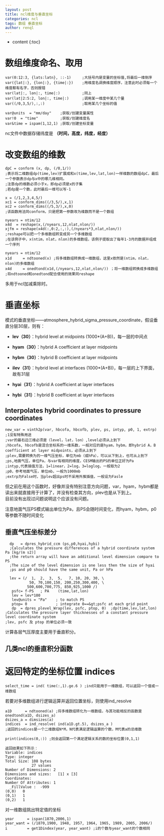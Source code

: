 ```yaml
---
layout: post
title: ncl维度与垂直坐标
categories: ncl
tags: 数组 垂直坐标
author: renql
---
```


* content
{:toc}

# 数组维度命名、取用
```
var(0:12:3, {lats:latn}, ::-1)     ;大括号内是变量的坐标值,将最后一维倒序    
var({lat|:}, {lon|:}, {time|:})    ;用维度名调换维度顺序，注意此时必须每一个维度都有名字，否则报错  
var(lat|:, lon|:, time|:)          ;同上  
var(lat|2:5:2, lon|:, time|:)      ;调用某一维度中某几个量
var((/0,3,5/),:,:)                 ;取用某几个坐标的值   

var@units  = "mm/day"    ;获取/创建变量属性   
var!0  = "time"          ;获取/创建维度名   
var&time = ispam(1,12,1) ;获取/创建坐标变量
```
nc文件中数据存储纬度是 **（时间，高度，纬度，经度）**   




# 改变数组的维数
```
dpC = conform (x, dp, (/0,1/))
;表示将二维数组dp(time,lev)扩展成和x(time,lev,lat,lon)一样维数的数组dpC，最后一个参数表示dp与x中的哪几维相同。
;注意dp的维数必须小于x，即dp必须是x的子集
;若dp是一个数，此时最后一维可以写-1

x = (/1,2,3,4,5/)
xc1 = conform_dims((/3,5/),x,1)
xc2 = conform_dims((/5,3/),x,0)
;该函数用法同conform，只是把第一参数改为维数而不是一个数组

nyears = ntim/12
x4d  = reshape(x,(/nyears,12,nlat,nlon/))
xjfm = reshape(x4d(:,0:2,:,:),(/nyears*3,nlat,nlon/))
;reshape可以把一个多维数组转变成另一个多维数组
;在该例子中，x(ntim，nlat，nlon)的多维数组，该例子提取出了每年1-3月的数据并组成一个序列

nyears = ntim/12
x1d     = ndtooned(x) ;将多维数组转换成一维数组，这里x依然是(ntim，nlat，nlon)的多维数组
x4d     = onedtond(x1d,(/nyears,12,nlat,nlon/)) ；将一维数组转换成多维数组
;将ndtooned和onedtond配合使用的效果同reshape
```
多用于ncl加减乘除时。

# 垂直坐标
模式的垂直坐标——atmosphere_hybrid_sigma_pressure_coordinate，假设垂直分层30层，则有：

- **lev（30）**：hybrid level at midpoints (1000*(A+B))，每一层的中间点
- **hyam（30）**：hybrid A coefficient at layer midpoints
- **hybm（30）**：hybrid B coefficient at layer midpoints

- **ilev（31）**：hybrid level at interfaces (1000*(A+B))，每一层的上下界面，故有31层
- **hyai（31）**：hybrid A coefficient at layer interfaces
- **hybi（31）**：hybrid B coefficient at layer interfaces

## Interpolates hybrid coordinates to pressure coordinates
```
new_var = vinth2p(var, hbcofa, hbcofb, plev, ps, intyp, p0, 1, extrp) ;1没有特殊用途
;var的最右边三维必须是（level，lat，lon）,level必须从上到下
;hbcofa, hbcofb是混合坐标系的一维系数，一般对应的是hyam，hybm，即hybrid A，B coefficient at layer midpoints，必须从上到下
;plev,需要转换为的一维气压坐标，单位为mb（或hPa），可以从下到上，也可从上到下
;ps,地面气压，单位Pa，与var有相同的维度，CESM输出的PS的单位正好为Pa
;intyp,代表插值方法，1=linear，2=log，3=loglog，一般取为2
;p0，参考地面气压，单位mb，一般为1000mb
;extrp为False时，当plev超出ps时不采用外推插值，一般设为Fasle
```
但之前在用这个函数时，好像并没有特别注意方向问题，var，hyam，hybm都是读出来就直接用于计算了，并没有检查其方向，plev也是从下到上。  
目前没有出现过问题说明这个应该没有问题。  

注意地面气压PS模式输出单位为Pa，且PS会随时间变化，而hyam，hybm，p0等参数不随时间变化

## 垂直气压坐标差分
```
  dp   = dpres_hybrid_ccm (ps,p0,hyai,hybi)  
  ;Calculates the pressure differences of a hybrid coordinate system Pa [kg/(m s2)]   
  ;the return array will have an additional level dimension compare to PS  
  ;The size of the level dimension is one less then the size of hyai
  ;ps and p0 should have the same unit, Pa or hPa
  
  lev = (/  1,  2,  3,  5,   7, 10, 20, 30, \
           50, 70,100,150, 200,250,300,400, \
          500,600,700,775, 850,925,1000 /)
   psfc= f-PS   ; PA    (time,lat,lon)
   lev = lev*100
   lev@units = "Pa"    ; to match PS
   ptop= 0             ; integrate 0==&gt;psfc at each grid point
   dp  = dpres_plevel_Wrap(lev, psfc, ptop, 0)  ;dp(time,lev,lat,lon)
;Calculates the pressure layer thicknesses of a constant pressure level coordinate system
;lev, psfc 及 ptop 的单位必须一致
```
计算各层气压厚度主要用于垂直积分。

## 几类ncl的垂直积分函数


# 返回特定的坐标位置 indices
```
select_time = ind( time(:,1).ge.6 ) ;ind只能用于一维数组，可以返回一个值或一维数组
```

若要对多维数组进行逻辑运算并返回位置坐标，则使用ind_resolve
```
a1D      = ndtooned(a) ;将多维数组转化为一维数组，与其功能相反的函数是 onedtond(a1D, dsizes_a)
dsizes_a = dimsizes(a)
indices  = ind_resolve( ind(a1D.gt.5), dsizes_a )
;返回的indices是一个二维数组N*M，N代表满足逻辑运算的个数，M代表a的总维数

print(indices(0,:)) ;则会返回第一个满足逻辑关系的数的坐标位置(0,1,1)

返回结果如下所示：
Variable: indices
Type: integer
Total Size: 108 bytes
            27 values
Number of Dimensions: 2
Dimensions and sizes:   [1] x [3]
Coordinates: 
Number Of Attributes: 1
  _FillValue :  -999
(0,0)   0
(0,1)   1
(0,2)   1
```

对一维数组挑出特定值的坐标
```
year      = ispan(1870,2006,1)
year_want = (/1870,1900, 1948, 1957, 1964, 1965, 1989, 2005, 2006/)
i         = get1Dindex(year, year_want) ;i的个数与year_want的个数相同
```
